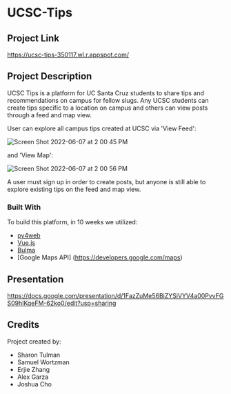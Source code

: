 # UCSC-Tips

## Project Link

https://ucsc-tips-350117.wl.r.appspot.com/

## Project Description

UCSC Tips is a platform for UC Santa Cruz students to share tips and recommendations on campus for fellow slugs. Any UCSC students can create tips specific to a location on campus and others can view posts through a feed and map view. 

User can explore all campus tips created at UCSC via 
'View Feed':

![Screen Shot 2022-06-07 at 2 00 45 PM](https://user-images.githubusercontent.com/62311247/172497766-bb329c7e-a812-493e-9675-957a374a8c73.png)

and
'View Map': 

![Screen Shot 2022-06-07 at 2 00 56 PM](https://user-images.githubusercontent.com/62311247/172498007-1a678683-5161-4b31-9032-dfd426ba1397.png)


A user must sign up in order to create posts, but anyone is still able to explore existing tips on the feed and map view.

### Built With

To build this platform, in 10 weeks we utilized:
- [py4web](https://py4web.com/_documentation/static/en/chapter-01.html) 
- [Vue.js](https://vuejs.org/)
- [Bulma](https://bulma.io/)
- [Google Maps API] (https://developers.google.com/maps)

## Presentation

https://docs.google.com/presentation/d/1FazZuMe56BiZYSiVYV4a00PvvFGS09hlKqeFM-62ko0/edit?usp=sharing

## Credits

Project created by:
- Sharon Tulman
- Samuel Wortzman
- Erjie Zhang
- Alex Garza
- Joshua Cho

